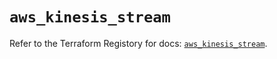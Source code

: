 # `aws_kinesis_stream`

Refer to the Terraform Registory for docs: [`aws_kinesis_stream`](https://registry.terraform.io/providers/hashicorp/aws/3.76.1/docs/resources/kinesis_stream).
